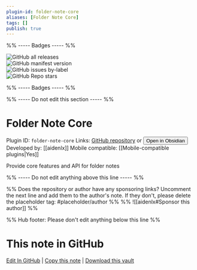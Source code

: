 ```yaml
---
plugin-id: folder-note-core
aliases: [Folder Note Core]
tags: []
publish: true
---
```


%% ----- Badges ----- %%

![GitHub all releases](https://img.shields.io/github/downloads/aidenlx/folder-note-core/total?color=573E7A&logo=github&style=for-the-badge)  
![GitHub manifest version](https://img.shields.io/github/manifest-json/v/aidenlx/folder-note-core?color=573E7A&logo=github&style=for-the-badge)  
![GitHub issues by-label](https://img.shields.io/github/issues/aidenlx/folder-note-core/help%20wanted?color=573E7A&logo=github&style=for-the-badge)  
![GitHub Repo stars](https://img.shields.io/github/stars/aidenlx/folder-note-core?color=573E7A&logo=github&style=for-the-badge)

%% ----- Badges ----- %%

%% ----- Do not edit this section ----- %%

# Folder Note Core

Plugin ID: `folder-note-core`
Links: [GitHub repository](https://github.com/aidenlx/folder-note-core) or [<button id=HH>Open in Obsidian</button>](obsidian://show-plugin?id=folder-note-core)
Developed by: [[aidenlx]]
Mobile compatible: [[Mobile-compatible plugins|Yes]]

Provide core features and API for folder notes

%% ----- Do not edit anything above this line ----- %%

%% Does the repository or author have any sponsoring links? Uncomment the next line and add them to the author's note. If they don't, please delete the placeholder tag: #placeholder/author %%
%% ![[aidenlx#Sponsor this author]] %%

%% Hub footer: Please don't edit anything below this line %%

# This note in GitHub

<span class="git-footer">[Edit In GitHub](https://github.dev/obsidian-community/obsidian-hub/blob/main/02%20-%20Community%20Expansions/02.05%20All%20Community%20Expansions/Plugins/folder-note-core.md "git-hub-edit-note") | [Copy this note](https://raw.githubusercontent.com/obsidian-community/obsidian-hub/main/02%20-%20Community%20Expansions/02.05%20All%20Community%20Expansions/Plugins/folder-note-core.md "git-hub-copy-note") | [Download this vault](https://github.com/obsidian-community/obsidian-hub/archive/refs/heads/main.zip "git-hub-download-vault") </span>
